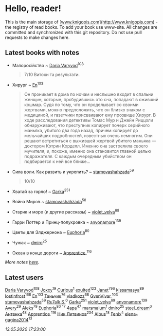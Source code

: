 # Hello, reader!
This is the main storage of [www.knigopis.com](http://www.knigopis.com) - the registry of read books.
To add your book use www-site. All changes are committed and synchronized with this git repository.
Do not use pull requests to make changes here.


## Latest books with notes
* Малоросійство ~ [Daria Varyvod](users/829/829893410524253-facebook)<sup>108</sup>
    > 7/10 Витоки та результати.

* Хирург ~ [En](users/333/333646551-vkontakte)<sup>103</sup>
    > Он проникает в дома по ночам и неслышно входит в спальни женщин, которые, пробудившись ото сна, попадают в оживший кошмар. Судя по тому, что он проделывает со своими жертвами, можно предположить, что он близко знаком с медициной, и газетчики присваивают ему прозвище Хирург. В ходе расследования детективы Томас Мур и Джейн Риццоли обнаруживают, что преступник копирует почерк серийного маньяка, убитого два года назад, причем копирует до мельчайших подробностей, известных очень немногим. Они решают встретиться с выжившей жертвой убитого маньяка — доктором Кэтрин Корделл. Именно она застрелила своего мучителя, и, похоже, именно она становится главной целью подражателя. С каждым очередным убийством он подбирается к ней все ближе...

* Сила воли. Как развить и укрепить? ~ [stamovashahzada](users/310/310646815-vkontakte)<sup>59</sup>
    > 10/10

* Хватай за горло! ~ [Garka](users/115/115753719718250012620-google)<sup>251</sup>

* Война Миров ~ [stamovashahzada](users/310/310646815-vkontakte)<sup>58</sup>

* Старик и море (и другие рассказы) ~ [violet_velva](users/116/116961712580551399099-google)<sup>68</sup>

* Гарри Поттер и Принц-полукровка ~ [anvonamore](users/595/5957175-vkontakte)<sup>139</sup>

* Цветы для Элджернона ~ [Euphoria](users/106/106304994652616315178-google)<sup>80</sup>

* Чужак ~ [dmiro](users/571/5714115-vkontakte)<sup>25</sup>

* Океан в конце дороги ~ [Apprentice ](users/528/52821952-vkontakte)<sup>116</sup>


_More notes [here](latest_books_with_notes.md)._


## Latest users
[Daria Varyvod](users/829/829893410524253-facebook)<sup>108</sup> 
[Joxxy](users/109/109128632962928278575-google)<sup>19</sup> 
[Curious](users/232/2322112641431200-facebook)<sup>1</sup> 
[exulted](users/100/100599204551896265722-google)<sup>123</sup> 
[Janet](users/108/108113656204404967440-google)<sup>796</sup> 
[kissamasya](users/684/68439978-vkontakte)<sup>89</sup> 
[lostinfrost](users/217/217891524-vkontakte)<sup>168</sup> 
[En](users/333/333646551-vkontakte)<sup>103</sup> 
[Таньчик](users/209/2096581563762610-facebook)<sup>76</sup> 
[vladkozz](users/572/57239276-vkontakte)<sup>68</sup> 
[GvenVivar ](users/158/158266434925901-facebook)<sup>103</sup> 
[stamovashahzada](users/310/310646815-vkontakte)<sup>59</sup> 
[Ru7alk S.](users/108/108928888752736822195-google)<sup>0</sup> 
[Garka](users/115/115753719718250012620-google)<sup>251</sup> 
[violet_velva](users/116/116961712580551399099-google)<sup>69</sup> 
[anvonamore](users/595/5957175-vkontakte)<sup>139</sup> 
[Avery](users/567/56734832-yandex)<sup>29</sup> 
[Aleks](users/117/117835844513813219393-google)<sup>79</sup> 
[Euphoria](users/106/106304994652616315178-google)<sup>80</sup> 
[](users/153/1537586159620888-facebook)<sup>17</sup> 
[4apa](users/117/117392596378069249667-google)<sup>47</sup> 
[marsmalum](users/181/181053542-vkontakte)<sup>1</sup> 
[dmiro](users/571/5714115-vkontakte)<sup>25</sup> 
[steel_dream](users/178/178521027-vkontakte)<sup>0</sup> 
[Антенка](users/118/118158645037334943900-google)<sup>48</sup> 
[Apprentice ](users/528/52821952-vkontakte)<sup>116</sup> 
[Ник Литвинов](users/241/241974816-vkontakte)<sup>234</sup> 
[Albus](users/221/2217138517343562098-mailru)<sup>18</sup> 
[Fenix](users/111/111367585493471720963-google)<sup>4</sup> 
[elena-gagina2014](users/208/208969292-yandex)<sup>13</sup> 


_13.05.2020 17:23:00_
